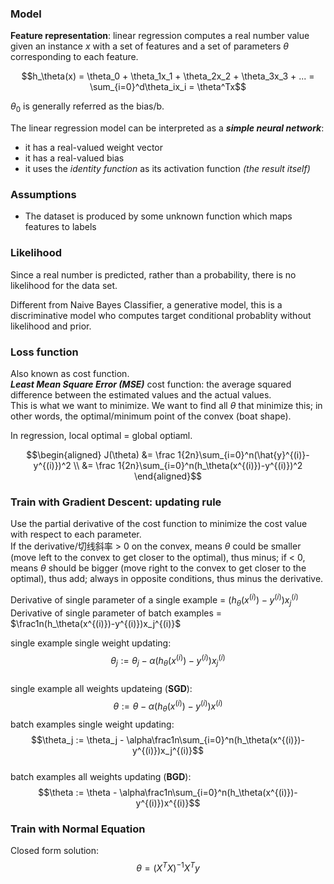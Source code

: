 ### Model  
__Feature representation__: linear regression computes a real number value given an instance $x$ with a set of features and a set of parameters $\theta$ corresponding to each feature.  

$$h_\theta(x) = \theta_0 + \theta_1x_1 + \theta_2x_2 + \theta_3x_3 + ... = \sum_{i=0}^d\theta_ix_i = \theta^Tx$$   

$\theta_0$ is generally referred as the bias/b.  

The linear regression model can be interpreted as a *__simple neural network__*:  
- it has a real-valued weight vector  
- it has a real-valued bias  
- it uses the _identity function_ as its activation function _(the result itself)_  

### Assumptions  
- The dataset is produced by some unknown function which maps features to labels  

### Likelihood  
Since a real number is predicted, rather than a probability, there is no likelihood for the data set.  

Different from Naive Bayes Classifier, a generative model, this is a discriminative model who computes target conditional probablity without likelihood and prior.

### Loss function  
Also known as cost function.  
*__Least Mean Square Error (MSE)__* cost function: the average squared difference between the estimated values and the actual values.  
This is what we want to minimize. We want to find all $\theta$ that minimize this; in other words, the optimal/minimum point of the convex (boat shape).  

In regression, local optimal = global optiaml.  

$$\begin{aligned}
J(\theta) &= \frac 1{2n}\sum_{i=0}^n(\hat{y}^{(i)}-y^{(i)})^2 \\
          &= \frac 1{2n}\sum_{i=0}^n(h_\theta(x^{(i)})-y^{(i)})^2
\end{aligned}$$  

### Train with Gradient Descent: updating rule  
Use the partial derivative of the cost function to minimize the cost value with respect to each parameter.  
If the derivative/切线斜率 > 0 on the convex, means $\theta$ could be smaller (move left to the convex to get closer to the optimal), thus minus; if < 0, means $\theta$ should be bigger (move right to the convex to get closer to the optimal), thus add; always in opposite conditions, thus minus the derivative.  

Derivative of single parameter of a single example = $(h_\theta(x^{(i)})-y^{(i)})x_j^{(i)}$  
Derivative of single parameter of batch examples = $\frac1n(h_\theta(x^{(i)})-y^{(i)})x_j^{(i)}$  

single example single weight updating:  
$$\theta_j := \theta_j - \alpha(h_\theta(x^{(i)})-y^{(i)})x_j^{(i)}$$  
single example all weights updateing (__SGD__):  
$$\theta := \theta - \alpha(h_\theta(x^{(i)})-y^{(i)})x^{(i)}$$
batch examples single weight updating:  
$$\theta_j := \theta_j - \alpha\frac1n\sum_{i=0}^n(h_\theta(x^{(i)})-y^{(i)})x_j^{(i)}$$  
batch examples all weights updating (__BGD__):  
$$\theta := \theta - \alpha\frac1n\sum_{i=0}^n(h_\theta(x^{(i)})-y^{(i)})x^{(i)}$$

### Train with Normal Equation  
Closed form solution:
$$\theta = (X^TX)^{-1}X^Ty$$